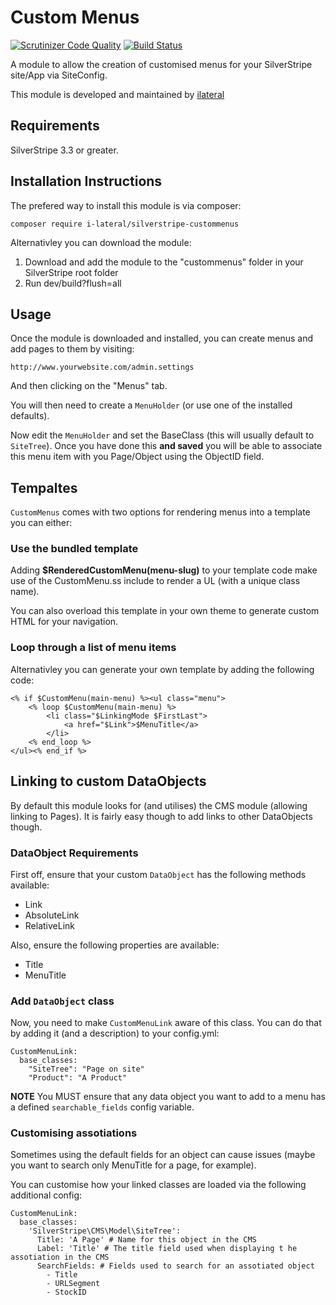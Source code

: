 # Custom Menus

[![Scrutinizer Code Quality](https://scrutinizer-ci.com/g/i-lateral/silverstripe-custommenus/badges/quality-score.png?b=2)](https://scrutinizer-ci.com/g/i-lateral/silverstripe-custommenus/?branch=2)
[![Build Status](https://travis-ci.org/i-lateral/silverstripe-custommenus.svg?branch=2)](https://travis-ci.org/i-lateral/silverstripe-custommenus)

A module to allow the creation of customised menus for your
SilverStripe site/App via SiteConfig.

This module is developed and maintained by [ilateral](http://www.ilateralweb.co.uk)

## Requirements
SilverStripe 3.3 or greater.

## Installation Instructions

The prefered way to install this module is via composer:

    composer require i-lateral/silverstripe-custommenus

Alternativley you can download the module:

1. Download and add the module to the "custommenus" folder in your SilverStripe root folder
2. Run dev/build?flush=all

## Usage

Once the module is downloaded and installed, you can create menus
and add pages to them by visiting:

    http://www.yourwebsite.com/admin.settings

And then clicking on the "Menus" tab.

You will then need to create a `MenuHolder` (or use one of the installed defaults).

Now edit the `MenuHolder` and set the BaseClass (this will usually default to `SiteTree`). Once you have done this **and saved** you will be able to associate this menu item with you Page/Object using
the ObjectID field.

## Tempaltes

`CustomMenus` comes with two options for rendering menus into a
template you can either:

### Use the bundled template

Adding **$RenderedCustomMenu(menu-slug)** to your template code make
use of the CustomMenu.ss include to render a UL (with a unique class name).

You can also overload this template in your own theme to generate
custom HTML for your navigation.

### Loop through a list of menu items

Alternativley you can generate your own template by adding the 
following code:

    <% if $CustomMenu(main-menu) %><ul class="menu">
        <% loop $CustomMenu(main-menu) %>
            <li class="$LinkingMode $FirstLast">
                <a href="$Link">$MenuTitle</a>
            </li>
        <% end_loop %>
    </ul><% end_if %>

## Linking to custom DataObjects

By default this module looks for (and utilises) the CMS module
(allowing linking to Pages). It is fairly easy though to add links
to other DataObjects though.

### DataObject Requirements

First off, ensure that your custom `DataObject` has the following methods available:

- Link
- AbsoluteLink
- RelativeLink

Also, ensure the following properties are available:

- Title
- MenuTitle

### Add `DataObject` class

Now, you need to make `CustomMenuLink` aware of this class. You
can do that by adding it (and a description) to your config.yml:

    CustomMenuLink:
      base_classes:
        "SiteTree": "Page on site"
        "Product": "A Product"

**NOTE** You MUST ensure that any data object you want to add
to a menu has a defined `searchable_fields` config variable.

### Customising assotiations

Sometimes using the default fields for an object can cause issues
(maybe you want to search only MenuTitle for a page, for example).

You can customise how your linked classes are loaded via the following
additional config:

    CustomMenuLink:
      base_classes:
        'SilverStripe\CMS\Model\SiteTree':
          Title: 'A Page' # Name for this object in the CMS
          Label: 'Title' # The title field used when displaying t he assotiation in the CMS
          SearchFields: # Fields used to search for an assotiated object
            - Title
            - URLSegment
            - StockID